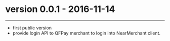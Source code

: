 # version 0.0.1 - 2016-11-14
------------------------
- first public version
- provide login API to QFPay merchant to login into NearMerchant client.

